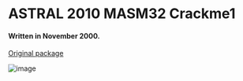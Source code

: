 # ASTRAL 2010 MASM32 Crackme1

#### Written in November 2000.

[Original package](https://defacto2.net/f/b42f8be)

![image](https://user-images.githubusercontent.com/513842/170848585-828c3d62-ff1f-4f8a-8672-eef57606f167.png)
